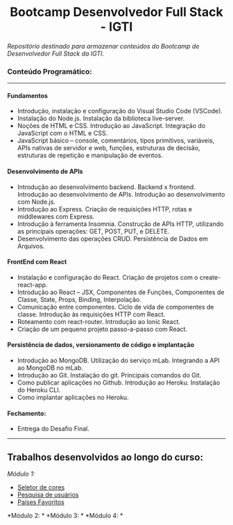 <h1 align="center">
Bootcamp Desenvolvedor Full Stack - IGTI
</h1>


<p align="center">

*Repositório destinado para armazenar conteúdos do Bootcamp de Desenvolvedor Full Stack da IGTI.*

### Conteúdo Programático:

------------

#### Fundamentos
- Introdução, instalação e configuração do Visual Studio Code (VSCode).
- Instalação do Node.js. Instalação da biblioteca live-server.
- Noções de HTML e CSS. Introdução ao JavaScript. Integração do JavaScript com o HTML e CSS.
- JavaScript básico – console, comentários, tipos primitivos, variáveis, APIs nativas de servidor e web, funções, estruturas de decisão, estruturas de repetição e manipulação de eventos.

#### Desenvolvimento de APIs
- Introdução ao desenvolvimento backend. Backend x frontend. Introdução ao desenvolvimento de APIs. Introdução ao desenvolvimento com Node.js.
- Introdução ao Express. Criação de requisições HTTP, rotas e middlewares com Express.
- Introdução à ferramenta Insomnia. Construção de APIs HTTP, utilizando as principais operações: GET, POST, PUT, e DELETE.
- Desenvolvimento das operações CRUD. Persistência de Dados em Arquivos.

#### FrontEnd com React
- Instalação e configuração do React. Criação de projetos com o create-react-app.
- Introdução ao React – JSX, Componentes de Funções, Componentes de Classe, State, Props, Binding, Interpolação.
- Comunicação entre componentes. Ciclo de vida de componentes de classe. Introdução às requisições HTTP com React.
- Roteamento com react-router. Introdução ao Ionic React.
- Criação de um pequeno projeto passo-a-passo com React.

#### Persistência de dados, versionamento de código e implantação
- Introdução ao MongoDB. Utilização do serviço mLab. Integrando a API ao MongoDB no mLab.
- Introdução ao Git. Instalação do git. Principais comandos do Git.
- Como publicar aplicações no Github. Introdução ao Heroku. Instalação do Heroku CLI.
- Como implantar aplicações no Heroku.

#### Fechamento:
- Entrega do Desafio Final.


------------

## Trabalhos desenvolvidos ao longo do curso:

*Módulo 1:*

- [Seletor de cores](https://github.com/eduardacf/bootcamp-igti-fullstack/tree/master/fundamentos/trabalho-pratico-1 "Seletor de cores")
- [Pesquisa de usuários](https://github.com/eduardacf/bootcamp-igti-fullstack/tree/master/fundamentos/desafio-pesquisa-usu%C3%A1rios "Pesquisa de usuários")
- [Países Favoritos](https://github.com/eduardacf/bootcamp-igti-fullstack/tree/master/fundamentos/aula-17-exercicio-paises-favoritos "Países Favoritos")

*Módulo 2:
*
*Módulo 3:
*
*Módulo 4:
*
